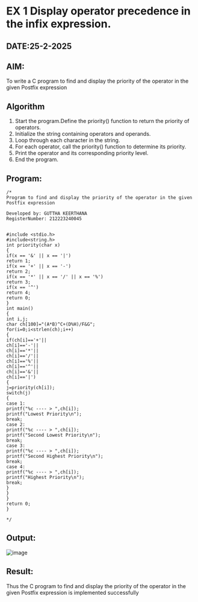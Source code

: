 # EX 1 Display operator precedence in the infix expression.
## DATE:25-2-2025
## AIM:
To write a C program to find and display the priority of the operator in the given Postfix expression

## Algorithm
1. Start the program.Define the priority() function to return the priority of operators.
2. Initialize the string containing operators and operands. 
3. Loop through each character in the string. 
4. For each operator, call the priority() function to determine its priority. 
5. Print the operator and its corresponding priority level.
6. End the program. 

## Program:
```
/*
Program to find and display the priority of the operator in the given Postfix expression

Developed by: GUTTHA KEERTHANA
RegisterNumber: 212223240045


#include <stdio.h> 
#include<string.h> 
int priority(char x) 
{ 
if(x == '&' || x == '|') 
return 1; 
if(x == '+' || x == '-') 
return 2; 
if(x == '*' || x == '/' || x == '%') 
return 3; 
if(x == '^') 
return 4; 
return 0; 
} 
int main() 
{ 
int i,j;
char ch[100]="(A*B)^C+(D%H)/F&G"; 
for(i=0;i<strlen(ch);i++) 
{ 
if(ch[i]=='+'|| 
ch[i]=='-'|| 
ch[i]=='*'|| 
ch[i]=='/'|| 
ch[i]=='%'|| 
ch[i]=='^'|| 
ch[i]=='&'|| 
ch[i]=='|') 
{ 
j=priority(ch[i]); 
switch(j) 
{ 
case 1: 
printf("%c ---- > ",ch[i]); 
printf("Lowest Priority\n"); 
break; 
case 2: 
printf("%c ---- > ",ch[i]); 
printf("Second Lowest Priority\n"); 
break; 
case 3: 
printf("%c ---- > ",ch[i]); 
printf("Second Highest Priority\n"); 
break; 
case 4: 
printf("%c ---- > ",ch[i]); 
printf("Highest Priority\n"); 
break; 
} 
} 
}  
return 0; 
}
 
*/
```

## Output:
![image](https://github.com/user-attachments/assets/e3c9d048-b18e-431f-bb5e-d14c1723b9bf)




## Result:
Thus the C program to find and display the priority of the operator in the given Postfix expression is implemented successfully
